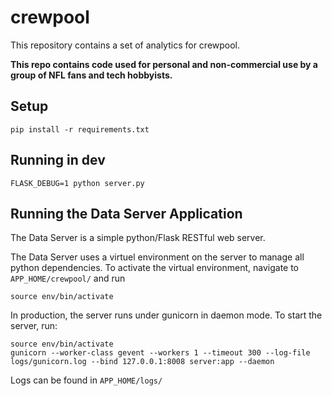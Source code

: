# crewpool
This repository contains a set of analytics for crewpool. 

**This repo contains code used for personal and non-commercial use by a group of NFL fans and tech hobbyists.**

## Setup
`pip install -r requirements.txt`

## Running in dev
`FLASK_DEBUG=1 python server.py`

## Running the Data Server Application

The Data Server is a simple python/Flask RESTful web server. 

The Data Server uses a virtuel environment on the server to manage all python
dependencies. To activate the virtual environment, navigate to 
`APP_HOME/crewpool/` and run 
```
source env/bin/activate
```

In production, the server runs under gunicorn in daemon mode. To start the server, 
run: 
```
source env/bin/activate
gunicorn --worker-class gevent --workers 1 --timeout 300 --log-file logs/gunicorn.log --bind 127.0.0.1:8008 server:app --daemon
```

Logs can be found in `APP_HOME/logs/`


